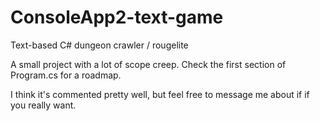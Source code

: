 # ConsoleApp2-text-game
Text-based C# dungeon crawler / rougelite

A small project with a lot of scope creep. Check the first section of Program.cs for a roadmap.

I think it's commented pretty well, but feel free to message me about if if you really want.
